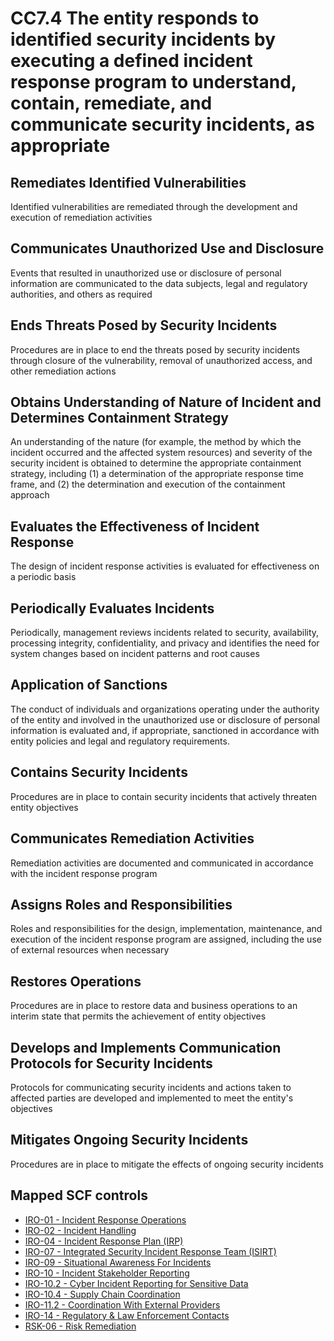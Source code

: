 # CC7.4 The entity responds to identified security incidents by executing a defined incident response program to understand, contain, remediate, and communicate security incidents, as appropriate
## Remediates Identified Vulnerabilities
Identified vulnerabilities are remediated through the development and execution of remediation activities
## Communicates Unauthorized Use and Disclosure
Events that resulted in unauthorized use or disclosure of personal information are communicated to the data subjects, legal and regulatory authorities, and others as required
## Ends Threats Posed by Security Incidents
Procedures are in place to end the threats posed by security incidents through closure of the vulnerability, removal of unauthorized access, and other remediation actions
## Obtains Understanding of Nature of Incident and Determines Containment Strategy
An understanding of the nature (for example, the method by which the incident occurred and the affected system resources) and severity of the security incident is obtained to determine the appropriate containment strategy, including (1) a determination of the appropriate response time frame, and (2) the determination and execution of the containment approach
## Evaluates the Effectiveness of Incident Response
The design of incident response activities is evaluated for effectiveness on a periodic basis
## Periodically Evaluates Incidents
Periodically, management reviews incidents related to security, availability, processing integrity, confidentiality, and privacy and identifies the need for system changes based on incident patterns and root causes
## Application of Sanctions
The conduct of individuals and organizations operating under the authority of the entity and involved in the unauthorized use or disclosure of personal information is evaluated and, if appropriate, sanctioned in accordance with entity policies and legal and regulatory requirements.
## Contains Security Incidents
Procedures are in place to contain security incidents that actively threaten entity objectives
## Communicates Remediation Activities
Remediation activities are documented and communicated in accordance with the incident response program
## Assigns Roles and Responsibilities
Roles and responsibilities for the design, implementation, maintenance, and execution of the incident response program are assigned, including the use of external resources when necessary
## Restores Operations
Procedures are in place to restore data and business operations to an interim state that permits the achievement of entity objectives
## Develops and Implements Communication Protocols for Security Incidents
Protocols for communicating security incidents and actions taken to affected parties are developed and implemented to meet the entity's objectives
## Mitigates Ongoing Security Incidents
Procedures are in place to mitigate the effects of ongoing security incidents
## Mapped SCF controls
- [IRO-01 - Incident Response Operations](../scf/iro-01-incidentresponseoperations.md)
- [IRO-02 - Incident Handling](../scf/iro-02-incidenthandling.md)
- [IRO-04 - Incident Response Plan (IRP)](../scf/iro-04-incidentresponseplan(irp).md)
- [IRO-07 - Integrated Security Incident Response Team (ISIRT)](../scf/iro-07-integratedsecurityincidentresponseteam(isirt).md)
- [IRO-09 - Situational Awareness For Incidents](../scf/iro-09-situationalawarenessforincidents.md)
- [IRO-10 - Incident Stakeholder Reporting](../scf/iro-10-incidentstakeholderreporting.md)
- [IRO-10.2 - Cyber Incident Reporting for Sensitive Data](../scf/iro-102-cyberincidentreportingforsensitivedata.md)
- [IRO-10.4 - Supply Chain Coordination](../scf/iro-104-supplychaincoordination.md)
- [IRO-11.2 - Coordination With External Providers](../scf/iro-112-coordinationwithexternalproviders.md)
- [IRO-14 - Regulatory & Law Enforcement Contacts](../scf/iro-14-regulatory&lawenforcementcontacts.md)
- [RSK-06 - Risk Remediation](../scf/rsk-06-riskremediation.md)